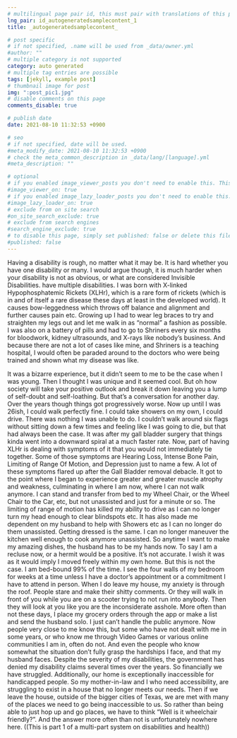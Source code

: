 ```yaml
---
# multilingual page pair id, this must pair with translations of this page. (This name must be unique)
lng_pair: id_autogeneratedsamplecontent_1
title: _autogeneratedsamplecontent_

# post specific
# if not specified, .name will be used from _data/owner.yml
#author: ""
# multiple category is not supported
category: auto generated
# multiple tag entries are possible
tags: [jekyll, example post]
# thumbnail image for post
img: ":post_pic1.jpg"
# disable comments on this page
comments_disable: true

# publish date
date: 2021-08-10 11:32:53 +0900

# seo
# if not specified, date will be used.
#meta_modify_date: 2021-08-10 11:32:53 +0900
# check the meta_common_description in _data/lang/[language].yml
#meta_description: ""

# optional
# if you enabled image_viewer_posts you don't need to enable this. This is only if image_viewer_posts = false
#image_viewer_on: true
# if you enabled image_lazy_loader_posts you don't need to enable this. This is only if image_lazy_loader_posts = false
#image_lazy_loader_on: true
# exclude from on site search
#on_site_search_exclude: true
# exclude from search engines
#search_engine_exclude: true
# to disable this page, simply set published: false or delete this file
#published: false
---
```


Having a disability is rough, no matter what it may be. It is hard whether you have one disability or many. I would argue though, it is much harder when your disability is not as obvious, or what are considered Invisible Disabilities. have multiple disabilities.
I was born with X-linked Hypophosphatemic Rickets (XLHr), which is a rare form of rickets (which is in and of itself a rare disease these days at least in the developed world). It causes bow-leggedness which throws off balance and alignment and further causes pain etc.
Growing up I had to wear leg braces to try and straighten my legs out and let me walk in as “normal” a fashion as possible. I was also on a battery of pills and had to go to Shriners every six months for bloodwork, kidney ultrasounds, and X-rays like nobody’s business. And because there are not a lot of cases like mine, and Shriners is a teaching hospital, I would often be paraded around to the doctors who were being trained and shown what my disease was like.

It was a bizarre experience, but it didn’t seem to me to be the case when I was young. Then I thought I was unique and it seemed cool. But oh how society will take your positive outlook and break it down leaving you a lump of self-doubt and self-loathing. But that’s a conversation for another day.
Over the years though things got progressively worse. Now up until I was 26ish, I could walk perfectly fine. I could take showers on my own, I could drive. There was nothing I was unable to do. I couldn’t walk around six flags without sitting down a few times and feeling like I was going to die, but that had always been the case.
It was after my gall bladder surgery that things kinda went into a downward spiral at a much faster rate. Now, part of having XLHr is dealing with symptoms of it that you would not immediately tie together. Some of those symptoms are Hearing Loss, Intense Bone Pain, Limiting of Range Of Motion, and Depression just to name a few. A lot of these symptoms flared up after the Gall Bladder removal debacle.
It got to the point where I began to experience greater and greater muscle atrophy and weakness, culminating in where I am now, where I can not walk anymore. I can stand and transfer from bed to my Wheel Chair, or the Wheel Chair to the Car, etc, but not unassisted and just for a minute or so.
The limiting of range of motion has killed my ability to drive as I can no longer turn my head enough to clear blindspots etc. It has also made me dependent on my husband to help with Showers etc as I can no longer do them unassisted. Getting dressed is the same. I can no longer maneuver the kitchen well enough to cook anymore unassisted. So anytime I want to make my amazing dishes, the husband has to be my hands now.
To say I am a recluse now, or a hermit would be a positive. It’s not accurate. I wish it was as it would imply I moved freely within my own home. But this is not the case. I am bed-bound 99% of the time. I see the four walls of my bedroom for weeks at a time unless I have a doctor’s appointment or a commitment I have to attend in person.
When I do leave my house, my anxiety is through the roof. People stare and make their shitty comments. Or they will walk in front of you while you are on a scooter trying to not run into anybody. Then they will look at you like you are the inconsiderate asshole. More often than not these days, I place my grocery orders through the app or make a list and send the husband solo. I just can’t handle the public anymore.
Now people very close to me know this, but some who have not dealt with me in some years, or who know me through Video Games or various online communities I am in, often do not. And even the people who know somewhat the situation don’t fully grasp the hardships I face, and that my husband faces. Despite the severity of my disabilities, the government has denied my disability claims several times over the years. So financially we have struggled.
Additionally, our home is exceptionally inaccessible for handicapped people. So my mother-in-law and I who need accessibility, are struggling to exist in a house that no longer meets our needs. Then if we leave the house, outside of the bigger cities of Texas, we are met with many of the places we need to go being inaccessible to us. So rather than being able to just hop up and go places, we have to think “Well is it wheelchair friendly?”. And the answer more often than not is unfortunately nowhere here.
((This is part 1 of a multi-part system on disabilities and health))
